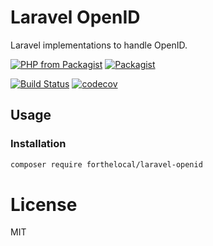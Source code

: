 # Laravel OpenID
Laravel implementations to handle OpenID.

[![PHP from Packagist](https://img.shields.io/packagist/php-v/forthelocal/laravel-openid.svg)]()
[![Packagist](https://img.shields.io/packagist/l/doctrine/orm.svg)]()

[![Build Status](https://travis-ci.org/forthelocal/laravel-openid.svg?branch=master)](https://travis-ci.org/forthelocal/laravel-openid) 
[![codecov](https://codecov.io/gh/forthelocal/laravel-openid/branch/master/graph/badge.svg)](https://codecov.io/gh/forthelocal/laravel-openid)

## Usage

### Installation
```bash
composer require forthelocal/laravel-openid
```

# License
MIT